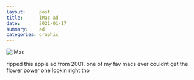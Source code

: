 ```yaml
---
layout:     post
title:      iMac ad
date:       2021-01-17
summary:    ad
categories: graphic
---
```


![iMac](https://i.imgur.com/zlm69ci.jpg)

ripped this apple ad from 2001. one of my fav macs ever couldnt get the flower power one lookin right tho
